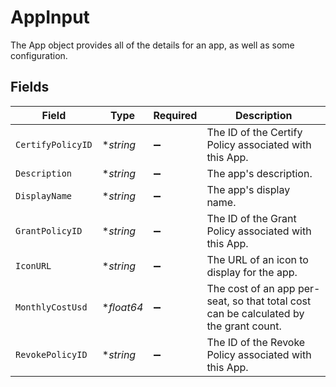 # AppInput

The App object provides all of the details for an app, as well as some configuration.


## Fields

| Field                                                                                 | Type                                                                                  | Required                                                                              | Description                                                                           |
| ------------------------------------------------------------------------------------- | ------------------------------------------------------------------------------------- | ------------------------------------------------------------------------------------- | ------------------------------------------------------------------------------------- |
| `CertifyPolicyID`                                                                     | **string*                                                                             | :heavy_minus_sign:                                                                    | The ID of the Certify Policy associated with this App.                                |
| `Description`                                                                         | **string*                                                                             | :heavy_minus_sign:                                                                    | The app's description.                                                                |
| `DisplayName`                                                                         | **string*                                                                             | :heavy_minus_sign:                                                                    | The app's display name.                                                               |
| `GrantPolicyID`                                                                       | **string*                                                                             | :heavy_minus_sign:                                                                    | The ID of the Grant Policy associated with this App.                                  |
| `IconURL`                                                                             | **string*                                                                             | :heavy_minus_sign:                                                                    | The URL of an icon to display for the app.                                            |
| `MonthlyCostUsd`                                                                      | **float64*                                                                            | :heavy_minus_sign:                                                                    | The cost of an app per-seat, so that total cost can be calculated by the grant count. |
| `RevokePolicyID`                                                                      | **string*                                                                             | :heavy_minus_sign:                                                                    | The ID of the Revoke Policy associated with this App.                                 |